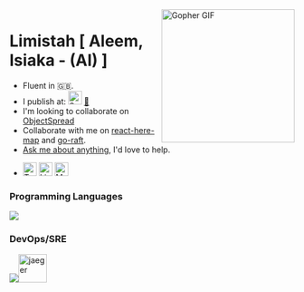 <img src="https://gist.githubusercontent.com/wuhan005/b3fc9288b77106605d3b6fde855d1735/raw/f7cb231595adff68a2808c82132751b535632538/%25E2%259D%25A4%25EF%25B8%258FGopher.GIF" alt="Gopher GIF" align="right" width="235">

# Limistah [ Aleem, Isiaka - (AI) ]


<ul>
  <li>Fluent in 🇬🇧.</li>
  <li>I publish at:
    <img src="https://github.com/limistah/limistah/blob/master/assets/smashingmagazine.svg" width="24px" alt="SmashingMagazine"> <a href="https://aleemisiaka.com">📝</a>
  </li>
  <li>
    I'm looking to collaborate on <a href="https://github.com/objectspread">ObjectSpread</a>
  </li>
  <li>
    Collaborate with me on <a href="https://github.com/limistah/react-here-map">react-here-map</a> and <a href="https://github.com/objectspread/go-raft">go-raft</a>.
  </li>
  <li>
    <a href="mailto:aleemisiaka@gmail.com">Ask me about anything</a>, I'd love to help.
  </li>
  <li>
    <p>
      <a href="https://twitter.com/limistah"><img src="https://github.com/limistah/limistah/blob/master/assets/twitter.svg" width="24px" alt="Twitter"></a>
      <a href="https://www.linkedin.com/in/limistah"><img src="https://github.com/limistah/limistah/blob/master/assets/linkedin.svg" width="24px" alt="Linkedin"></a>
      <a href="https://medium.com/@limistah"><img src="https://github.com/limistah/limistah/blob/master/assets/medium.svg" width="24px" alt="Medium"></a>
    </p>
  </li>
</ul>


### Programming Languages
<a href="https://skillicons.dev"><img src="https://skillicons.dev/icons?i=javascript,golang,python,ruby,java" /></a>
### DevOps/SRE
<a href="https://skillicons.dev"><img src="https://skillicons.dev/icons?i=docker,kubernetes,terraform,ansible,jenkins,githubactions,linux,aws,gcp,prometheus,grafana,git,github,bash" /></a><img src="https://github.com/jaegertracing/artwork/blob/master/PNG/Jaeger_Logo_Final_PANTONE%20REVERSE.png" alt="jaeger" width="50">
